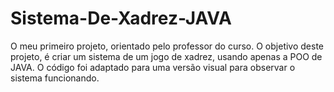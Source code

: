 # Sistema-De-Xadrez-JAVA
O meu primeiro projeto, orientado pelo professor do curso. O objetivo deste projeto, é criar um sistema de um jogo de xadrez, usando apenas a POO de JAVA. O código foi adaptado para uma versão visual para observar o sistema funcionando.
